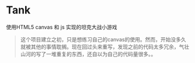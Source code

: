 # Tank
使用HTML5 canvas 和 js 实现的坦克大战小游戏

> 这个项目建立之初，只是想练习自己的canvas的使用。然而，开始没多久就被其他的事情耽搁。现在回过头来重写，发现之前的代码太多冗余，气壮山河的写了一堆重复的东西，还自以为自己的代码量很多。。